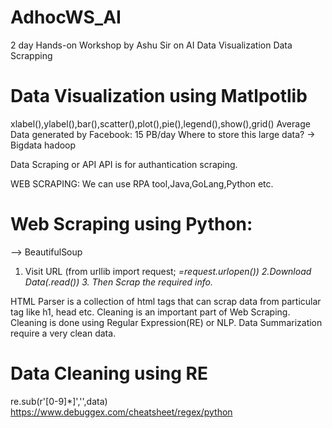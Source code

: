 # AdhocWS_AI
2 day Hands-on Workshop by Ashu Sir on AI
Data Visualization
Data Scrapping
# Data Visualization using Matlpotlib
xlabel(),ylabel(),bar(),scatter(),plot(),pie(),legend(),show(),grid()
Average Data generated by Facebook: 15 PB/day
Where to store this large data?
-> Bigdata hadoop

Data Scraping or API
API is for authantication scraping.

WEB SCRAPING: We can use RPA tool,Java,GoLang,Python etc.
# Web Scraping using Python:
--> BeautifulSoup
1. Visit URL (from urllib import request; <var>=request.urlopen()) 2.Download Data(<var>.read()) 3. Then Scrap the required info.
  
  HTML Parser is a collection of html tags that can scrap data from particular tag like h1, head etc.
  Cleaning is an important part of Web Scraping. Cleaning is done using Regular Expression(RE) or NLP.
  Data Summarization require a very clean data.
 # Data Cleaning using RE
 re.sub(r'\[0-9]*\]','',data)
 https://www.debuggex.com/cheatsheet/regex/python
